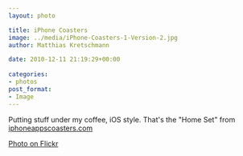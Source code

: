 ```yaml
---
layout: photo

title: iPhone Coasters
image: ../media/iPhone-Coasters-1-Version-2.jpg
author: Matthias Kretschmann

date: 2010-12-11 21:19:29+00:00
  
categories:
- photos
post_format:
- Image
---
```


Putting stuff under my coffee, iOS style. That's the "Home Set" from [iphoneappscoasters.com](http://iphoneappscoasters.com)

[Photo on Flickr](http://www.flickr.com/photos/krema/5252227652)
